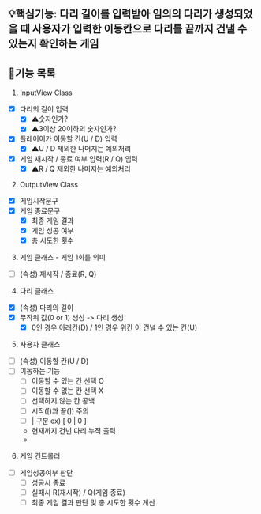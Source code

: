 ## 💡핵심기능: 다리 길이를 입력받아 임의의 다리가 생성되었을 때 사용자가 입력한 이동칸으로 다리를 끝까지 건낼 수 있는지 확인하는 게임

## 🌟기능 목록
1. InputView Class
- [x] 다리의 길이 입력
    - [x] ⚠️숫자인가?
    - [x] ⚠️3이상 20이하의 숫자인가?
- [x] 플레이어가 이동할 칸(U / D) 입력
  - [x] ⚠️U / D 제외한 나머지는 예외처리
- [x] 게임 재시작 / 종료 여부 입력(R / Q) 입력
  - [x] ⚠️R / Q 제외한 나머지는 예외처리
  
2. OutputView Class
- [x] 게임시작문구
- [x] 게임 종료문구
    - [x] 최종 게임 결과
    - [x] 게임 성공 여부
    - [x] 총 시도한 횟수

3. 게임 클래스 - 게임 1회를 의미
- [ ] (속성) 재시작 / 종료(R, Q)

4. 다리 클래스
- [x] (속성) 다리의 길이
- [x] 무작위 값(0 or 1) 생성 -> 다리 생성
  - [x] 0인 경우 아래칸(D) / 1인 경우 위칸 이 건널 수 있는 칸(U)

5. 사용자 클래스
- [ ] (속성) 이동할 칸(U / D)
- [ ] 이동하는 기능
  - [ ] 이동할 수 있는 칸 선택 O
  - [ ] 이동할 수 없는 칸 선택 X
  - [ ] 선택하지 않는 칸 공백
  - [ ] 시작([)과 끝(]) 주의
  - [ ] | 구분  ex) [ 0 | 0 ]
  - 현재까지 건넌 다리 누적 출력
  - 
6. 게임 컨트롤러
- [ ] 게임성공여부 판단
    - [ ] 성공시 종료
    - [ ] 실패시 R(재시작) / Q(게임 종료)
    - [ ] 최종 게임 결과 판단 및 총 시도한 횟수 계산